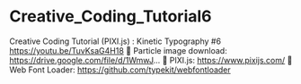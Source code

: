 # Creative_Coding_Tutorial6
Creative Coding Tutorial (PIXI.js) : Kinetic Typography #6
https://youtu.be/TuvKsaG4H18
🔸 Particle image download: https://drive.google.com/file/d/1WmwJ...
🔸 PIXI.js: https://www.pixijs.com/
🔸 Web Font Loader: https://github.com/typekit/webfontloader
